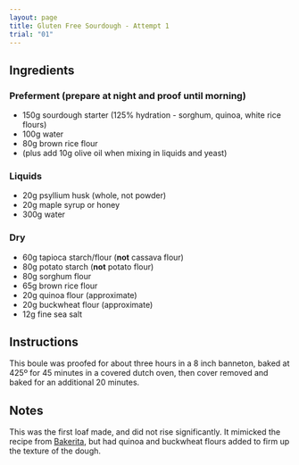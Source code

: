 ```yaml
---
layout: page
title: Gluten Free Sourdough - Attempt 1
trial: "01"
---
```


## Ingredients

### Preferment (prepare at night and proof until morning)
- 150g sourdough starter (125% hydration - sorghum, quinoa, white rice flours)
- 100g water
- 80g brown rice flour
- (plus add 10g olive oil when mixing in liquids and yeast)

### Liquids
- 20g psyllium husk (whole, not powder)
- 20g maple syrup or honey
- 300g water

### Dry
- 60g tapioca starch/flour (**not** cassava flour)
- 80g potato starch (**not** potato flour)
- 80g sorghum flour
- 65g brown rice flour
- 20g quinoa flour (approximate)
- 20g buckwheat flour (approximate)
- 12g fine sea salt

## Instructions

This boule was proofed for about three hours in a 8 inch banneton, baked at 425º for 45 minutes in a covered dutch oven, then cover removed and baked for an additional 20 minutes.

## Notes

This was the first loaf made, and did not rise significantly. It mimicked the recipe from [Bakerita](https://www.bakerita.com/gluten-free-sourdough-bread/), but had quinoa and buckwheat flours added to firm up the texture of the dough.

